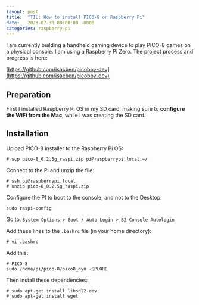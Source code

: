 ```yaml
---
layout: post
title:  "TIL: How to install PICO-8 on Raspberry Pi"
date:   2023-07-30 00:00:00 -0000
categories: raspberry-pi
---
```


I am currently building a handheld gaming device to play PICO-8 games on a physical console. I am using a Raspberry Pi Zero. The project process and progress is here:

[https://github.com/isacben/picoboy-dev](https://github.com/isacben/picoboy-dev)

## Preparation

First I installed Raspberry Pi OS in my SD card, making sure to **configure the WiFi from the Mac**, while I was creating the SD card.

## Installation

Upload PICO-8 installer to the Raspberry Pi OS:

```
# scp pico-8_0.2.5g_raspi.zip pi@raspberrypi.local:~/
```

Connect to the Pi and unzip the file:

```
# ssh pi@raspberrypi.local
# unzip pico-8_0.2.5g_raspi.zip
```

Configure the PI to boot to the console, and not to the Desktop:

```
sudo raspi-config
```

Go to: `System Options > Boot / Auto Login > B2 Console Autologin`


Add these lines to the `.bashrc` file (in your home directory): 

```
# vi .bashrc
```

Add this:

```
# PICO-8
sudo /home/pi/pico-8/pico8_dyn -SPLORE
```

Then install these dependencies:

```
# sudo apt-get install libsdl2-dev
# sudo apt-get install wget
```